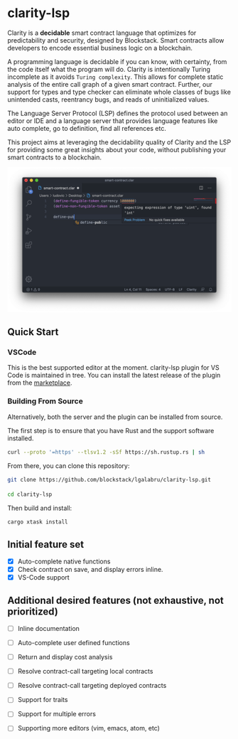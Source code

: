 
# clarity-lsp

Clarity is a **decidable** smart contract language that optimizes for predictability and security, designed by Blockstack. Smart contracts allow developers to encode essential business logic on a blockchain. 

A programming language is decidable if you can know, with certainty, from the code itself what the program will do. Clarity is intentionally Turing incomplete as it avoids `Turing complexity`. This allows for complete static analysis of the entire call graph of a given smart contract. Further, our support for types and type checker can eliminate whole classes of bugs like unintended casts, reentrancy bugs, and reads of uninitialized values.

The Language Server Protocol (LSP) defines the protocol used between an editor or IDE and a language server that provides language features like auto complete, go to definition, find all references etc.

This project aims at leveraging the decidability quality of Clarity and the LSP for providing some great insights about your code, without publishing your smart contracts to a blockchain.

![screenshot](doc/images/screenshot.png)

## Quick Start

### VSCode

This is the best supported editor at the moment. clarity-lsp plugin for VS Code is maintained in tree.
You can install the latest release of the plugin from the [marketplace](https://marketplace.visualstudio.com/items?itemName=lgalabru.clarity-lsp).

### Building From Source

Alternatively, both the server and the plugin can be installed from source.


The first step is to ensure that you have Rust and the support software installed.

```bash
curl --proto '=https' --tlsv1.2 -sSf https://sh.rustup.rs | sh
```

From there, you can clone this repository:

```bash
git clone https://github.com/blockstack/lgalabru/clarity-lsp.git

cd clarity-lsp
```

Then build and install:

```bash
cargo xtask install
```


## Initial feature set
- [x] Auto-complete native functions
- [x] Check contract on save, and display errors inline.
- [x] VS-Code support

## Additional desired features (not exhaustive, not prioritized)
- [ ] Inline documentation
- [ ] Auto-complete user defined functions
- [ ] Return and display cost analysis
- [ ] Resolve contract-call targeting local contracts 
- [ ] Resolve contract-call targeting deployed contracts
- [ ] Support for traits
- [ ] Support for multiple errors
- [ ] Supporting more editors (vim, emacs, atom, etc)


